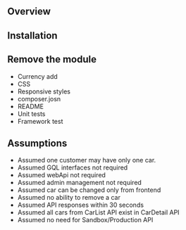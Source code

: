
## Overview
## Installation
## Remove the module

- Currency add
- CSS
- Responsive styles
- composer.josn
- README
- Unit tests
- Framework test

## Assumptions
- Assumed one customer may have only one car.
- Assumed GQL interfaces not required
- Assumed webApi not required
- Assumed admin management not required
- Assumed car can be changed only from frontend
- Assumed no ability to remove a car
- Assumed API responses within 30 seconds
- Assumed all cars from CarList API exist in CarDetail API
- Assumed no need for Sandbox/Production API

 
